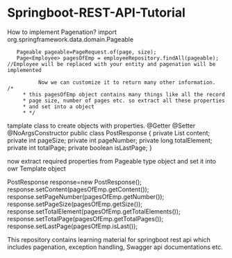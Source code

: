 # Springboot-REST-API-Tutorial
How to implement Pagenation?
      import org.springframework.data.domain.Pageable 
     
       Pageable pageable=PageRequest.of(page, size);
       Page<Employee> pagesOfEmp = employeeRepository.findAll(pageable); //Employee will be replaced with your entity and pagenation will be implemented

              Now we can customize it to return many other information.
    /*
		 * this pagesOfEmp object contains many things like all the record
		 * page size, number of pages etc. so extract all these properties
		 * and set into a object
		 * */

tamplate class to create objects with properties.
@Getter
@Setter
@NoArgsConstructor
public class PostResponse {
	private List<Employee> content;
	private int pageSize;
	private int pageNumber;
	private long totalElement;
	private int totalPage;
	private boolean isLastPage;
}

now extract required properties from Pageable type object and set it into owr Template object

PostResponse response=new PostResponse();
		response.setContent(pagesOfEmp.getContent());
		response.setPageNumber(pagesOfEmp.getNumber());
		response.setPageSize(pagesOfEmp.getSize());
		response.setTotalElement(pagesOfEmp.getTotalElements());
		response.setTotalPage(pagesOfEmp.getTotalPages());
		response.setLastPage(pagesOfEmp.isLast());


This repository contains learning material for springboot rest api which includes pagenation, exception handling, Swagger api documentations etc.
